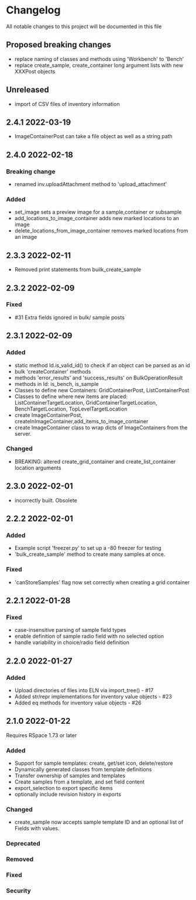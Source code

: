 # Changelog

All notable changes to this project will be documented in this file

## Proposed breaking changes
 - replace naming of classes and methods using 'Workbench' to 'Bench'
 - replace create_sample, create_container long argument lists with new XXXPost objects

## Unreleased

- import of CSV files of inventory information

## 2.4.1  2022-03-19

- ImageContainerPost can take a file object as well as a string path

## 2.4.0  2022-02-18

### Breaking change

- renamed inv.uploadAttachment method to 'upload_attachment'

### Added

 - set_image sets a preview image for a sample,container or subsample
 - add_locations_to_image_container adds new marked locations to an image
 - delete_locations_from_image_container removes marked locations from an image


## 2.3.3  2022-02-11

- Removed print statements from builk_create_sample

## 2.3.2 2022-02-09

### Fixed

- #31 Extra fields ignored in bulk/ sample posts

## 2.3.1 2022-02-09

### Added

- static method Id.is_valid_id() to check if an object can be parsed as an id
- bulk 'createContainer' methods 
- methods 'error_results' and 'success_results' on BulkOperationResult
- methods in Id: is_bench, is_sample
- Classes to  define new Containers: GridContainerPost, ListContainerPost
- Classes to define where new items are placed: ListContainerTargetLocation,
    GridContainerTargetLocation, BenchTargetLocation, TopLevelTargetLocation
- create ImageContainerPost, createInImageContainer,add_items_to_image_container
- create ImageContainer class to wrap dicts of ImageContainers from the server.

### Changed
- BREAKING: altered create_grid_container and create_list_container location arguments

## 2.3.0 2022-02-01
- incorrectly built. Obsolete 

## 2.2.2 2022-02-01

### Added

- Example script 'freezer.py' to set up a -80 freezer for testing
- 'bulk_create_sample' method to create many samples at once.
 
### Fixed
- 'canStoreSamples' flag now set correctly when creating a  grid container

## 2.2.1 2022-01-28

### Fixed

- case-insensitive parsing of sample field types
- enable definition of sample radio field with no selected option
- handle variability in choice/radio field definition

## 2.2.0 2022-01-27

### Added
- Upload directories of files into ELN via import_tree() - #17
- Added str/repr implementations for inventory value objects - #23
- Added eq methods for inventory  value objects - #26

## 2.1.0 2022-01-22

Requires RSpace 1.73 or later

### Added 

- Support for sample templates: create, get/set icon, delete/restore
- Dynamically generated classes from template definitions
- Transfer ownership of samples and templates
- Create samples from a template, and set field content
- export_selection to export specific items
- optionally include revision history in exports

### Changed

- create_sample now accepts sample template ID and an optional list of Fields with values.

### Deprecated

### Removed

### Fixed

### Security

